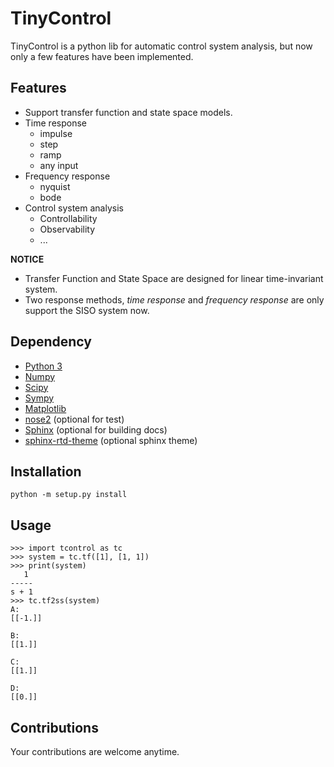 # TinyControl
TinyControl is a python lib for automatic control system analysis,
but now only a few features have been implemented.

## Features
+ Support transfer function and state space models.
+ Time response
    + impulse
    + step
    + ramp
    + any input
+ Frequency response
    + nyquist
    + bode
+ Control system analysis
    + Controllability
    + Observability
    + ...

__NOTICE__ 
+ Transfer Function and State Space are designed for linear time-invariant system.
+ Two response methods, _time response_ and _frequency response_ are only support the SISO system now.

## Dependency
+ [Python 3](https://www.python.org)
+ [Numpy](http://www.numpy.org)
+ [Scipy](https://scipy.org/)
+ [Sympy](http://www.sympy.org)
+ [Matplotlib](https://matplotlib.org)
+ [nose2](https://github.com/nose-devs/nose2) (optional for test)
+ [Sphinx](http://www.sphinx-doc.org) (optional for building docs)
+ [sphinx-rtd-theme](https://github.com/rtfd/sphinx_rtd_theme) (optional sphinx theme)

## Installation
    python -m setup.py install

## Usage
    >>> import tcontrol as tc
    >>> system = tc.tf([1], [1, 1])
    >>> print(system)
       1
    -----
    s + 1
    >>> tc.tf2ss(system)
    A:
    [[-1.]]

    B:
    [[1.]]

    C:
    [[1.]]

    D:
    [[0.]]

## Contributions
Your contributions are welcome anytime.
